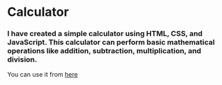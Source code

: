 # Calculator

###  I have created a simple calculator using HTML, CSS, and JavaScript. This calculator can perform basic mathematical operations like addition, subtraction, multiplication, and division.

You can use it from [here](https://anshika1806.github.io/Calculator/)
